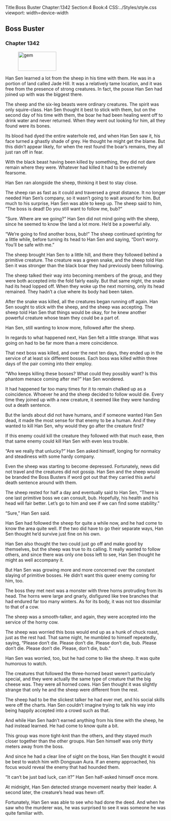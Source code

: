 Title:Boss Buster 
Chapter:1342 
Section:4 
Book:4 
CSS:../Styles/style.css 
viewport: width=device-width
  
## Boss Buster
### Chapter 1342 
<figure>
	<img src="../Images/gem.gif" alt="gem" id="gem" width="120" height="60" />
</figure>
  

  
  Han Sen learned a lot from the sheep in his time with them. He was in a portion of land called Jade Hill. It was a relatively tame location, and it was free from the presence of strong creatures. In fact, the posse Han Sen had joined up with was the biggest there.

The sheep and the six-leg beasts were ordinary creatures. The spirit was only squire-class. Han Sen thought it best to stick with them, but on the second day of his time with them, the boar he had been healing went off to drink water and never returned. When they went out looking for him, all they found were its bones.

Its blood had dyed the entire waterhole red, and when Han Sen saw it, his face turned a ghastly shade of grey. He thought he might get the blame. But this didn’t appear likely, for when the rest found the boar’s remains, they all just ran off in fear.

With the black beast having been killed by something, they did not dare remain where they were. Whatever had killed it had to be extremely fearsome.

Han Sen ran alongside the sheep, thinking it best to stay close.

The sheep ran as fast as it could and traversed a great distance. It no longer needed Han Sen’s company, so it wasn’t going to wait around for him. But much to his surprise, Han Sen was able to keep up. The sheep said to him, “The boss is dead! Do you still want to follow me, bub?”

“Sure. Where are we going?” Han Sen did not mind going with the sheep, since he seemed to know the land a lot more. He’d be a powerful ally.

“We’re going to find another boss, bub!” The sheep continued sprinting for a little while, before turning its head to Han Sen and saying, “Don’t worry. You’ll be safe with me.”

The sheep brought Han Sen to a little hill, and there they followed behind a primitive creature. The creature was a green snake, and the sheep told Han Sen it was stronger than the black boar they had previously been following.

The sheep talked their way into becoming members of the group, and they were both accepted into the fold fairly easily. But that same night, the snake had its head lopped off. When they woke up the next morning, only its head remained. They hadn’t a clue where its body had been taken.

After the snake was killed, all the creatures began running off again. Han Sen sought to stick with the sheep, and the sheep was accepting. The sheep told Han Sen that things would be okay, for he knew another powerful creature whose team they could be a part of.

Han Sen, still wanting to know more, followed after the sheep.

In regards to what happened next, Han Sen felt a little strange. What was going on had to be far more than a mere coincidence.

That next boss was killed, and over the next ten days, they ended up in the service of at least six different bosses. Each boss was killed within three days of the pair coming into their employ.

“Who keeps killing these bosses? What could they possibly want? Is this phantom menace coming after me?” Han Sen wondered.

It had happened far too many times for it to remain chalked up as a coincidence. Whoever he and the sheep decided to follow would die. Every time they joined up with a new creature, it seemed like they were handing out a death sentence.

But the lands about did not have humans, and if someone wanted Han Sen dead, it made the most sense for that enemy to be a human. And if they wanted to kill Han Sen, why would they go after the creature first?

If this enemy could kill the creature they followed with that much ease, then that same enemy could kill Han Sen with even less trouble.

“Are we really that unlucky?” Han Sen asked himself, longing for normalcy and steadiness with some hardy company.

Even the sheep was starting to become depressed. Fortunately, news did not travel and the creatures did not gossip. Han Sen and the sheep would be branded the Boss Busters if word got out that they carried this awful death sentence around with them.

The sheep rested for half a day and eventually said to Han Sen, “There is one last primitive boss we can consult, bub. Hopefully, his health and his head will fair better. Let’s go to him and see if we can find some stability.”

“Sure,” Han Sen said.

Han Sen had followed the sheep for quite a while now, and he had come to know the area quite well. If the two did have to go their separate ways, Han Sen thought he’d survive just fine on his own.

Han Sen also thought the two could just go off and make good by themselves, but the sheep was true to its calling. It really wanted to follow others, and since there was only one boss left to see, Han Sen thought he might as well accompany it.

But Han Sen was growing more and more concerned over the constant slaying of primitive bosses. He didn’t want this queer enemy coming for him, too.

The boss they met next was a monster with three horns protruding from its head. The horns were large and gnarly, disfigured like tree branches that had endured far too many winters. As for its body, it was not too dissimilar to that of a cow.

The sheep was a smooth-talker, and again, they were accepted into the service of the horny cow.

The sheep was worried this boss would end up as a hunk of chuck roast, just as the rest had. That same night, he mumbled to himself repeatedly, saying, “Please don’t die. Please don’t die. Please don’t die, bub. Please don’t die. Please don’t die. Please, don’t die, bub.”

Han Sen was worried, too, but he had come to like the sheep. It was quite humorous to watch.

The creatures that followed the three-horned beast weren’t particularly special, and they were actually the same type of creature that the big cheese was. They were all horned cows. Han Sen thought it was slightly strange that only he and the sheep were different from the rest.

The sheep had to be the slickest talker he had ever met, and his social skills were off the charts. Han Sen couldn’t imagine trying to talk his way into being happily accepted into a crowd such as that.

And while Han Sen hadn’t earned anything from his time with the sheep, he had instead learned. He had come to know quite a bit.

This group was more tight-knit than the others, and they stayed much closer together than the other groups. Han Sen himself was only thirty meters away from the boss.

And since he had a clear line of sight on the boss, Han Sen thought it would be best to watch him with Dongxuan Aura. If an enemy approached, his focus would reveal the enemy that had hounded them.

“It can’t be just bad luck, can it?” Han Sen half-asked himself once more.

At midnight, Han Sen detected strange movement nearby their leader. A second later, the creature’s head was hewn off.

Fortunately, Han Sen was able to see who had done the deed. And when he saw who the murderer was, he was surprised to see it was someone he was quite familiar with.
